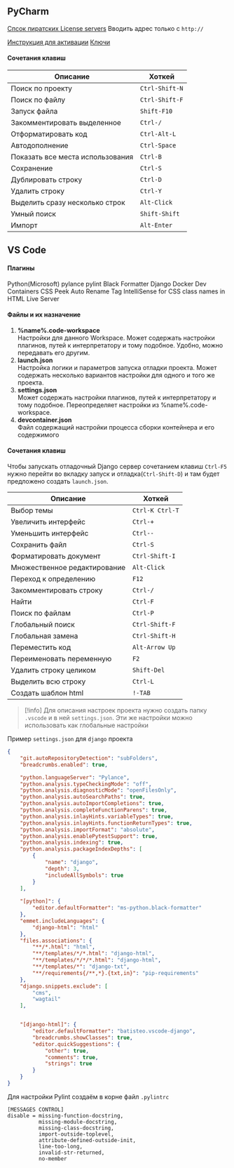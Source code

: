## PyCharm
[Спсок пиратских License servers](https://search.censys.io/search?resource=hosts&sort=RELEVANCE&per_page=25&virtual_hosts=EXCLUDE&q=services.http.response.headers.location%3A+account.jetbrains.com%2Ffls-auth) Вводить адрес только с `http://`

[Инструкция для активации](https://teletype.in/@djangocmsrus/OHlHBt-flUS)
[Ключи](https://3.jetbra.in/)

#### Сочетания клавиш
|Описание|Хоткей|
|------|--------|
|Поиск по проекту|`Ctrl-Shift-N`
|Поиск по файлу|`Ctrl-Shift-F`
|Запуск файла|`Shift-F10`
|Закомментировать выделенное|`Ctrl-/`
|Отформатировать код|`Ctrl-Alt-L`
|Автодополнение|`Ctrl-Space`
|Показать все места использования|`Ctrl-B`
|Сохранение|`Ctrl-S`
|Дублировать строку|`Ctrl-D`
|Удалить строку|`Ctrl-Y`
|Выделить сразу несколько строк|`Alt-Click`
|Умный поиск|`Shift-Shift`
|Импорт|`Alt-Enter`

## VS Code
#### Плагины
Python(Microsoft)
pylance
pylint
Black Formatter
Django
Docker
Dev Containers
CSS Peek
Auto Rename Tag
IntelliSense for CSS class names in HTML
Live Server

#### Файлы и их назначение
1. **%name%.code-workspace**  
    Настройки для данного Workspace. Может содержать настройки плагинов, путей к интерпретатору и тому подобное. Удобно, можно передавать его другим.
2. **launch.json**  
    Настройка логики и параметров запуска отладки проекта. Может содержать несколько вариантов настройки для одного и того же проекта.
3. **settings.json**  
    Может содержать настройки плагинов, путей к интерпретатору и тому подобное. Переопределяет настройки из %name%.code-workspace.
4. **devcontainer.json**  
    Файл содержащий настройки процесса сборки контейнера и его содержимого
#### Сочетания клавиш

Чтобы запускать отладочный Django сервер сочетанием клавиш `Ctrl-F5` нужно перейти во вкладку запуск и отладка(`Ctrl-Shift-D`) и там будет предложено создать `launch.json`.

|Описание|Хоткей|
|------|--------|
|Выбор темы|`Ctrl-K Ctrl-T`
|Увеличить интерфейс|`Ctrl-+`
|Уменьшить интерфейс|`Ctrl--`
|Сохранить файл|`Ctrl-S`
|Форматировать документ|`Ctrl-Shift-I`
|Множественное редактирование|`Alt-Click`
|Переход к определению|`F12`
|Закомментировать строку|`Ctrl-/`
|Найти|`Ctrl-F`
|Поиск по файлам|`Ctrl-P`|
|Глобальный поиск|`Ctrl-Shift-F`
|Глобальная замена|`Ctrl-Shift-H`
|Переместить код|`Alt-Arrow Up`
|Переименовать переменную|`F2`
|Удалить строку целиком|`Shift-Del`
|Выделить всю строку|`Ctrl-L`
|Создать шаблон html|`!-TAB`

>[!info] Для описания настроек проекта нужно создать папку `.vscode` и в ней `settings.json`. Эти же настройки можно использовать как глобальные настройки

Пример `settings.json` для `django` проекта
```json
{
    "git.autoRepositoryDetection": "subFolders",
    "breadcrumbs.enabled": true,

    "python.languageServer": "Pylance",
    "python.analysis.typeCheckingMode": "off",
    "python.analysis.diagnosticMode": "openFilesOnly",
    "python.analysis.autoSearchPaths": true,
    "python.analysis.autoImportCompletions": true,
    "python.analysis.completeFunctionParens": true,
    "python.analysis.inlayHints.variableTypes": true,
    "python.analysis.inlayHints.functionReturnTypes": true,
    "python.analysis.importFormat": "absolute",
    "python.analysis.enablePytestSupport": true,
    "python.analysis.indexing": true,
    "python.analysis.packageIndexDepths": [
        {
            "name": "django",
            "depth": 3,
            "includeAllSymbols": true
        }
    ],
      
    "[python]": {
        "editor.defaultFormatter": "ms-python.black-formatter"
    },
    "emmet.includeLanguages": {
        "django-html": "html"
    },
    "files.associations": {
        "**/*.html": "html",
        "**/templates/*/*.html": "django-html",
        "**/templates/*/*/*.html": "django-html",
        "**/templates/*": "django-txt",
        "**/requirements{/**,*}.{txt,in}": "pip-requirements"
    },
    "django.snippets.exclude": [
        "cms",
        "wagtail"
    ],


    "[django-html]": {
        "editor.defaultFormatter": "batisteo.vscode-django",
        "breadcrumbs.showClasses": true,
        "editor.quickSuggestions": {
            "other": true,
            "comments": true,
            "strings": true
        }
    }
}
```

Для настройки Pylint создаём в корне файл `.pylintrc` 
```
[MESSAGES CONTROL]
disable = missing-function-docstring,
          missing-module-docstring,
          missing-class-docstring,
          import-outside-toplevel,
          attribute-defined-outside-init,
          line-too-long,
          invalid-str-returned,
          no-member
```